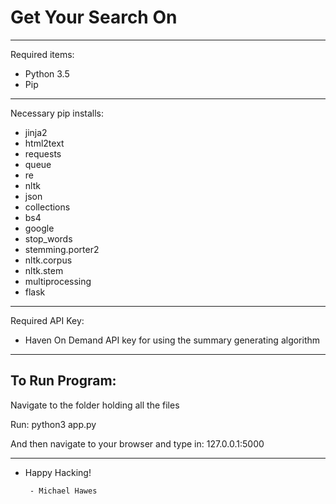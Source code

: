 # Get Your Search On

---------------------------
Required items:

 - Python 3.5
 - Pip

---------------------------
Necessary pip installs:

 - jinja2
 - html2text
 - requests
 - queue
 - re
 - nltk
 - json
 - collections
 - bs4
 - google
 - stop_words
 - stemming.porter2
 - nltk.corpus
 - nltk.stem
 - multiprocessing
 - flask

----------------------------
Required API Key:

 - Haven On Demand API key for using the summary generating algorithm

----------------------------

To Run Program:
----------------------------

Navigate to the folder holding all the files

Run:
python3 app.py

And then navigate to your browser and type in: 127.0.0.1:5000

----------------------------

 - Happy Hacking!

        - Michael Hawes
